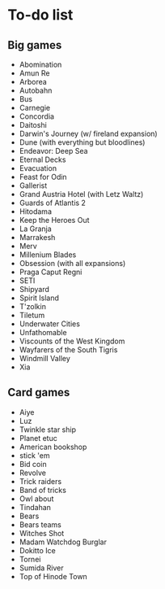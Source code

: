 # To-do list
## Big games
- Abomination 
- Amun Re 
- Arborea 
- Autobahn 
- Bus 
- Carnegie 
- Concordia 
- Daitoshi 
- Darwin's Journey (w/ fireland expansion) 
- Dune (with everything but bloodlines) 
- Endeavor: Deep Sea 
- Eternal Decks 
- Evacuation 
- Feast for Odin 
- Gallerist 
- Grand Austria Hotel (with Letz Waltz)
- Guards of Atlantis 2 
- Hitodama  
- Keep the Heroes Out 
- La Granja 
- Marrakesh 
- Merv 
- Millenium Blades 
- Obsession (with all expansions) 
- Praga Caput Regni 
- SETI 
- Shipyard 
- Spirit Island 
- T'zolkin 
- Tiletum 
- Underwater Cities
- Unfathomable 
- Viscounts of the West Kingdom 
- Wayfarers of the South Tigris 
- Windmill Valley 
- Xia

## Card games
- Aiye
- Luz
- Twinkle star ship
- Planet etuc
- American bookshop
- stick 'em
- Bid coin
- Revolve
- Trick raiders
- Band of tricks
- Owl about
- Tindahan
- Bears
- Bears teams
- Witches Shot
- Madam Watchdog Burglar
- Dokitto Ice
- Tornei
- Sumida River
- Top of Hinode Town
